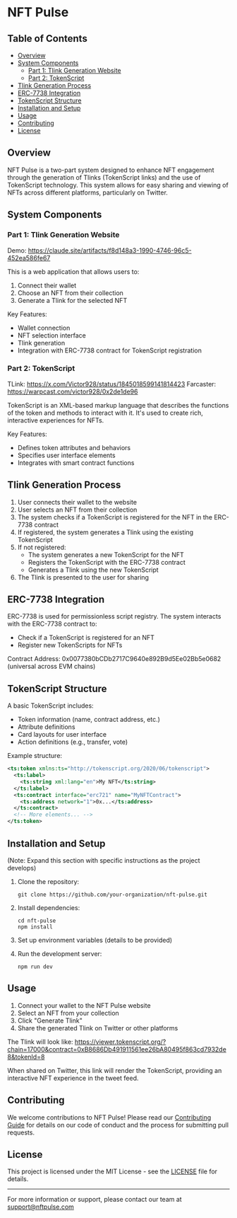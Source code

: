 # NFT Pulse

## Table of Contents
- [Overview](#overview)
- [System Components](#system-components)
  - [Part 1: Tlink Generation Website](#part-1-tlink-generation-website)
  - [Part 2: TokenScript](#part-2-tokenscript)
- [Tlink Generation Process](#tlink-generation-process)
- [ERC-7738 Integration](#erc-7738-integration)
- [TokenScript Structure](#tokenscript-structure)
- [Installation and Setup](#installation-and-setup)
- [Usage](#usage)
- [Contributing](#contributing)
- [License](#license)

## Overview

NFT Pulse is a two-part system designed to enhance NFT engagement through the generation of Tlinks (TokenScript links) and the use of TokenScript technology. This system allows for easy sharing and viewing of NFTs across different platforms, particularly on Twitter.

## System Components

### Part 1: Tlink Generation Website 
Demo: https://claude.site/artifacts/f8d148a3-1990-4746-96c5-452ea586fe67

This is a web application that allows users to:
1. Connect their wallet
2. Choose an NFT from their collection
3. Generate a Tlink for the selected NFT

Key Features:
- Wallet connection
- NFT selection interface
- Tlink generation
- Integration with ERC-7738 contract for TokenScript registration

### Part 2: TokenScript
TLink: https://x.com/Victor928/status/1845018599141814423
Farcaster: https://warpcast.com/victor928/0x2de1de96

TokenScript is an XML-based markup language that describes the functions of the token and methods to interact with it. It's used to create rich, interactive experiences for NFTs.

Key Features:
- Defines token attributes and behaviors
- Specifies user interface elements
- Integrates with smart contract functions

## Tlink Generation Process

1. User connects their wallet to the website
2. User selects an NFT from their collection
3. The system checks if a TokenScript is registered for the NFT in the ERC-7738 contract
4. If registered, the system generates a Tlink using the existing TokenScript
5. If not registered:
   - The system generates a new TokenScript for the NFT
   - Registers the TokenScript with the ERC-7738 contract
   - Generates a Tlink using the new TokenScript
6. The Tlink is presented to the user for sharing

## ERC-7738 Integration

ERC-7738 is used for permissionless script registry. The system interacts with the ERC-7738 contract to:
- Check if a TokenScript is registered for an NFT
- Register new TokenScripts for NFTs

Contract Address: 0x0077380bCDb2717C9640e892B9d5Ee02Bb5e0682 (universal across EVM chains)

## TokenScript Structure

A basic TokenScript includes:
- Token information (name, contract address, etc.)
- Attribute definitions
- Card layouts for user interface
- Action definitions (e.g., transfer, vote)

Example structure:
```xml
<ts:token xmlns:ts="http://tokenscript.org/2020/06/tokenscript">
  <ts:label>
    <ts:string xml:lang="en">My NFT</ts:string>
  </ts:label>
  <ts:contract interface="erc721" name="MyNFTContract">
    <ts:address network="1">0x...</ts:address>
  </ts:contract>
  <!-- More elements... -->
</ts:token>
```

## Installation and Setup

(Note: Expand this section with specific instructions as the project develops)

1. Clone the repository:
   ```
   git clone https://github.com/your-organization/nft-pulse.git
   ```

2. Install dependencies:
   ```
   cd nft-pulse
   npm install
   ```

3. Set up environment variables (details to be provided)

4. Run the development server:
   ```
   npm run dev
   ```

## Usage

1. Connect your wallet to the NFT Pulse website
2. Select an NFT from your collection
3. Click "Generate Tlink"
4. Share the generated Tlink on Twitter or other platforms

The Tlink will look like:
https://viewer.tokenscript.org/?chain=17000&contract=0xB8686Db491911561ee26bA80495f863cd7932de8&tokenId=8

When shared on Twitter, this link will render the TokenScript, providing an interactive NFT experience in the tweet feed.

## Contributing

We welcome contributions to NFT Pulse! Please read our [Contributing Guide](CONTRIBUTING.md) for details on our code of conduct and the process for submitting pull requests.

## License

This project is licensed under the MIT License - see the [LICENSE](LICENSE) file for details.

---

For more information or support, please contact our team at support@nftpulse.com
